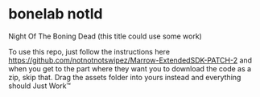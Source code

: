 # bonelab notld
 Night Of The Boning Dead (this title could use some work)

To use this repo, just follow the instructions here
https://github.com/notnotnotswipez/Marrow-ExtendedSDK-PATCH-2
and when you get to the part where they want you to download the code as a zip, skip that.
Drag the assets folder into yours instead and everything should Just Work™